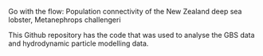 Go with the flow: Population connectivity of the New Zealand deep sea lobster, Metanephrops challengeri

This Github repository has the code that was used to analyse the GBS data and hydrodynamic particle modelling data. 
